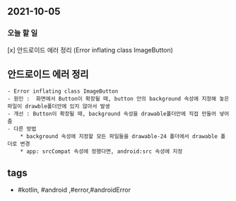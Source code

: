 ## 2021-10-05

### 오늘 할 일

  [x] 안드로이드 에러 정리 (Error inflating class ImageButton)

## 안드로이드 에러 정리
	- Error inflating class ImageButton
	- 원인 :  화면에서 Button이 확장될 때, button 안의 background 속성에 지정해 놓은 파일이 drawble폴더안에 있지 않아서 발생
	- 개선 : Button이 확장될 때, background 속성을 drawable폴더안에 직접 만들어 넣어줌
	- 다른 방법 
		* background 속성에 지정할 모든 파일들을 drawable-24 폴더에서 drawable 폴더로 변경
		* app: srcCompat 속성에 정했다면, android:src 속성에 지정



## tags
-  \#kotlin, \#android ,\#error,\#androidError

